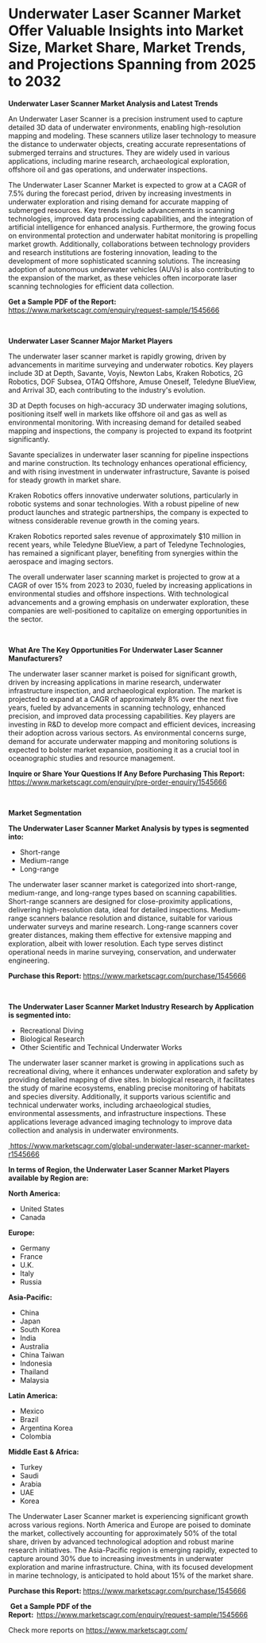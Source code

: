 <p><h1>Underwater Laser Scanner Market Offer Valuable Insights into Market Size, Market Share, Market Trends, and Projections Spanning from 2025 to 2032</h1></p><p><strong>Underwater Laser Scanner Market Analysis and Latest Trends</strong></p>
<p><p>An Underwater Laser Scanner is a precision instrument used to capture detailed 3D data of underwater environments, enabling high-resolution mapping and modeling. These scanners utilize laser technology to measure the distance to underwater objects, creating accurate representations of submerged terrains and structures. They are widely used in various applications, including marine research, archaeological exploration, offshore oil and gas operations, and underwater inspections.</p><p>The Underwater Laser Scanner Market is expected to grow at a CAGR of 7.5% during the forecast period, driven by increasing investments in underwater exploration and rising demand for accurate mapping of submerged resources. Key trends include advancements in scanning technologies, improved data processing capabilities, and the integration of artificial intelligence for enhanced analysis. Furthermore, the growing focus on environmental protection and underwater habitat monitoring is propelling market growth. Additionally, collaborations between technology providers and research institutions are fostering innovation, leading to the development of more sophisticated scanning solutions. The increasing adoption of autonomous underwater vehicles (AUVs) is also contributing to the expansion of the market, as these vehicles often incorporate laser scanning technologies for efficient data collection.</p></p>
<p><strong>Get a Sample PDF of the Report:&nbsp;</strong> <a href="https://www.marketscagr.com/enquiry/request-sample/1545666?utm_campaign=1950&utm_medium=2&utm_source=Github&utm_content=ia&utm_term=08042025&utm_id=underwater-laser-scanner">https://www.marketscagr.com/enquiry/request-sample/1545666</a></p>
<p>&nbsp;</p>
<p><strong>Underwater Laser Scanner Major Market Players</strong></p>
<p><p>The underwater laser scanner market is rapidly growing, driven by advancements in maritime surveying and underwater robotics. Key players include 3D at Depth, Savante, Voyis, Newton Labs, Kraken Robotics, 2G Robotics, DOF Subsea, OTAQ Offshore, Amuse Oneself, Teledyne BlueView, and Arrival 3D, each contributing to the industry's evolution.</p><p>3D at Depth focuses on high-accuracy 3D underwater imaging solutions, positioning itself well in markets like offshore oil and gas as well as environmental monitoring. With increasing demand for detailed seabed mapping and inspections, the company is projected to expand its footprint significantly.</p><p>Savante specializes in underwater laser scanning for pipeline inspections and marine construction. Its technology enhances operational efficiency, and with rising investment in underwater infrastructure, Savante is poised for steady growth in market share.</p><p>Kraken Robotics offers innovative underwater solutions, particularly in robotic systems and sonar technologies. With a robust pipeline of new product launches and strategic partnerships, the company is expected to witness considerable revenue growth in the coming years.</p><p>Kraken Robotics reported sales revenue of approximately $10 million in recent years, while Teledyne BlueView, a part of Teledyne Technologies, has remained a significant player, benefiting from synergies within the aerospace and imaging sectors.</p><p>The overall underwater laser scanning market is projected to grow at a CAGR of over 15% from 2023 to 2030, fueled by increasing applications in environmental studies and offshore inspections. With technological advancements and a growing emphasis on underwater exploration, these companies are well-positioned to capitalize on emerging opportunities in the sector.</p></p>
<p>&nbsp;</p>
<p><strong>What Are The Key Opportunities For Underwater Laser Scanner Manufacturers?</strong></p>
<p><p>The underwater laser scanner market is poised for significant growth, driven by increasing applications in marine research, underwater infrastructure inspection, and archaeological exploration. The market is projected to expand at a CAGR of approximately 8% over the next five years, fueled by advancements in scanning technology, enhanced precision, and improved data processing capabilities. Key players are investing in R&D to develop more compact and efficient devices, increasing their adoption across various sectors. As environmental concerns surge, demand for accurate underwater mapping and monitoring solutions is expected to bolster market expansion, positioning it as a crucial tool in oceanographic studies and resource management.</p></p>
<p><strong>Inquire or Share Your Questions If Any Before Purchasing This Report:</strong> <a href="https://www.marketscagr.com/enquiry/pre-order-enquiry/1545666?utm_campaign=1950&utm_medium=2&utm_source=Github&utm_content=ia&utm_term=08042025&utm_id=underwater-laser-scanner">https://www.marketscagr.com/enquiry/pre-order-enquiry/1545666</a></p>
<p>&nbsp;</p>
<p><strong>Market Segmentation</strong></p>
<p><strong>The Underwater Laser Scanner Market Analysis by types is segmented into:</strong></p>
<p><ul><li>Short-range</li><li>Medium-range</li><li>Long-range</li></ul></p>
<p><p>The underwater laser scanner market is categorized into short-range, medium-range, and long-range types based on scanning capabilities. Short-range scanners are designed for close-proximity applications, delivering high-resolution data, ideal for detailed inspections. Medium-range scanners balance resolution and distance, suitable for various underwater surveys and marine research. Long-range scanners cover greater distances, making them effective for extensive mapping and exploration, albeit with lower resolution. Each type serves distinct operational needs in marine surveying, conservation, and underwater engineering.</p></p>
<p><strong>Purchase this Report:&nbsp;</strong><a href="https://www.marketscagr.com/purchase/1545666?utm_campaign=1950&utm_medium=2&utm_source=Github&utm_content=ia&utm_term=08042025&utm_id=underwater-laser-scanner">https://www.marketscagr.com/purchase/1545666</a></p>
<p>&nbsp;</p>
<p><strong>The Underwater Laser Scanner Market Industry Research by Application is segmented into:</strong></p>
<p><ul><li>Recreational Diving</li><li>Biological Research</li><li>Other Scientific and Technical Underwater Works</li></ul></p>
<p><p>The underwater laser scanner market is growing in applications such as recreational diving, where it enhances underwater exploration and safety by providing detailed mapping of dive sites. In biological research, it facilitates the study of marine ecosystems, enabling precise monitoring of habitats and species diversity. Additionally, it supports various scientific and technical underwater works, including archaeological studies, environmental assessments, and infrastructure inspections. These applications leverage advanced imaging technology to improve data collection and analysis in underwater environments.</p></p>
<p><a href="https://www.marketscagr.com/global-underwater-laser-scanner-market-r1545666?utm_campaign=1950&utm_medium=2&utm_source=Github&utm_content=ia&utm_term=08042025&utm_id=underwater-laser-scanner">&nbsp;https://www.marketscagr.com/global-underwater-laser-scanner-market-r1545666</a></p>
<p><strong>In terms of Region, the Underwater Laser Scanner Market Players available by Region are:</strong></p>
<p>
    <p> <strong> North America: </strong>
        <ul>
            <li>United States</li>
            <li>Canada</li>
        </ul>
        </p> 
    <p> <strong> Europe: </strong>
        <ul>
            <li>Germany</li>
            <li>France</li>
            <li>U.K.</li>
            <li>Italy</li>
            <li>Russia</li>
        </ul>
        </p> 
    <p> <strong> Asia-Pacific: </strong>
        <ul>
            <li>China</li>
            <li>Japan</li>
            <li>South Korea</li>
            <li>India</li>
            <li>Australia</li>
            <li>China Taiwan</li>
            <li>Indonesia</li>
            <li>Thailand</li>
            <li>Malaysia</li>
        </ul>
        </p> 
    <p> <strong> Latin America: </strong>
        <ul>
            <li>Mexico</li>
            <li>Brazil</li>
            <li>Argentina Korea</li>
            <li>Colombia</li>
        </ul>
        </p> 
    <p> <strong> Middle East & Africa: </strong>
        <ul>
            <li>Turkey</li>
            <li>Saudi</li>
            <li>Arabia</li>
            <li>UAE</li>
            <li>Korea</li>
        </ul>
    </p>
    </p>
<p><p>The Underwater Laser Scanner market is experiencing significant growth across various regions. North America and Europe are poised to dominate the market, collectively accounting for approximately 50% of the total share, driven by advanced technological adoption and robust marine research initiatives. The Asia-Pacific region is emerging rapidly, expected to capture around 30% due to increasing investments in underwater exploration and marine infrastructure. China, with its focused development in marine technology, is anticipated to hold about 15% of the market share.</p></p>
<p><strong>Purchase this Report: </strong><a href="https://www.marketscagr.com/purchase/1545666?utm_campaign=1950&utm_medium=2&utm_source=Github&utm_content=ia&utm_term=08042025&utm_id=underwater-laser-scanner">https://www.marketscagr.com/purchase/1545666</a></p>
<p>&nbsp;<strong>Get a Sample PDF of the Report:&nbsp;&nbsp;</strong><a href="https://www.marketscagr.com/enquiry/request-sample/1545666?utm_campaign=1950&utm_medium=2&utm_source=Github&utm_content=ia&utm_term=08042025&utm_id=underwater-laser-scanner">https://www.marketscagr.com/enquiry/request-sample/1545666</a></p>
<p><strong></strong></p>
<p>Check more reports on <a href="https://www.marketscagr.com/?utm_campaign=1950&utm_medium=2&utm_source=Github&utm_content=ia&utm_term=08042025&utm_id=underwater-laser-scanner">https://www.marketscagr.com/</a></p>